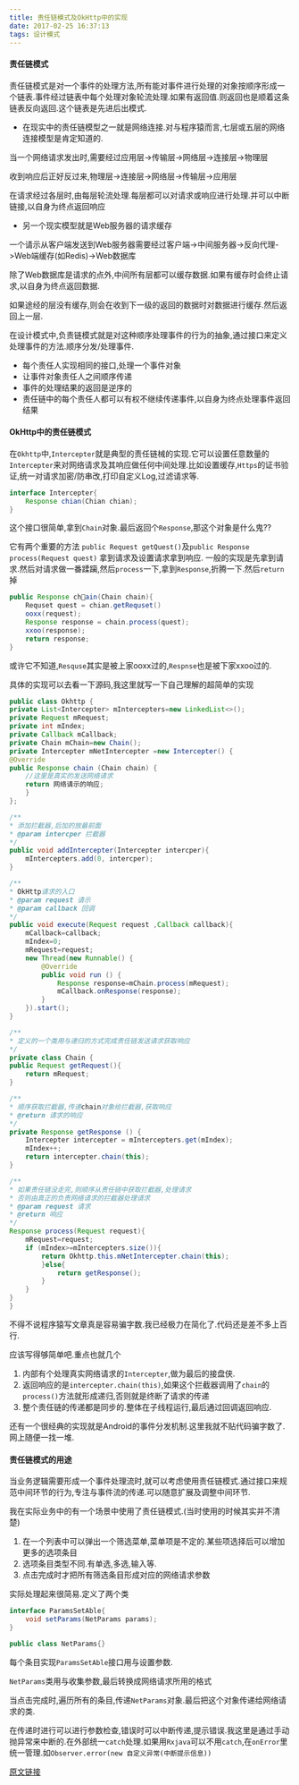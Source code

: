 ```yaml
---
title: 责任链模式及OkHttp中的实现
date: 2017-02-25 16:37:13
tags: 设计模式
---
```


#### 责任链模式

责任链模式是对一个事件的处理方法,所有能对事件进行处理的对象按顺序形成一个链表.事件经过链表中每个处理对象轮流处理.如果有返回值.则返回也是顺着这条链表反向返回.这个链表是先进后出模式.

- 在现实中的责任链模型之一就是网络连接.对与程序猿而言,七层或五层的网络连接模型是肯定知道的.

当一个网络请求发出时,需要经过应用层->传输层->网络层->连接层->物理层

收到响应后正好反过来,物理层->连接层->网络层->传输层->应用层

在请求经过各层时,由每层轮流处理.每层都可以对请求或响应进行处理.并可以中断链接,以自身为终点返回响应
<!-- more -->

- 另一个现实模型就是Web服务器的请求缓存

一个请示从客户端发送到Web服务器需要经过客户端->中间服务器->反向代理->Web端缓存(如Redis)->Web数据库

除了Web数据库是请求的点外,中间所有层都可以缓存数据.如果有缓存时会终止请求,以自身为终点返回数据.

如果途经的层没有缓存,则会在收到下一级的返回的数据时对数据进行缓存.然后返回上一层.

在设计模式中,负责链模式就是对这种顺序处理事件的行为的抽象,通过接口来定义处理事件的方法.顺序分发/处理事件.
- 每个责任人实现相同的接口,处理一个事件对象
- 让事件对象责任人之间顺序传递
- 事件的处理结果的返回是逆序的
- 责任链中的每个责任人都可以有权不继续传递事件,以自身为终点处理事件返回结果

#### OkHttp中的责任链模式

在`Okhttp`中,`Intercepter`就是典型的责任链械的实现.它可以设置任意数量的`Intercepter`来对网络请求及其响应做任何中间处理.比如设置缓存,`Https`的证书验证,统一对请求加密/防串改,打印自定义Log,过滤请求等.

```java
interface Intercepter{
    Response chian(Chian chian);
}
```

这个接口很简单,拿到`Chain`对象.最后返回个`Response`,那这个对象是什么鬼??

它有两个重要的方法
`public Request getQuest()`及`public Response process(Request quest)`
拿到请求及设置请求拿到响应.
一般的实现是先拿到请求.然后对请求做一番蹂躏,然后`process`一下,拿到`Response`,折腾一下.然后`return`掉
```java
public Response chain(Chain chain){
    Requset quest = chian.getRequset()
    ooxx(request);
    Response response = chain.process(quest);
    xxoo(response);
    return response;
}
```
或许它不知道,`Resquse`其实是被上家ooxx过的,`Respnse`也是被下家xxoo过的.

具体的实现可以去看一下源码,我这里就写一下自己理解的超简单的实现

```java
public class Okhttp {
private List<Intercepter> mIntercepters=new LinkedList<>();
private Request mRequest;
private int mIndex;
private Callback mCallback;
private Chain mChain=new Chain();
private Intercepter mNetIntercepter =new Intercepter() {
@Override
public Response chain (Chain chain) {
    //这里是真实的发送网络请求
    return 网络请示的响应;
    }
};

/**
* 添加拦截器,后加的放最前面
* @param intercper 拦截器
*/
public void addIntercepter(Intercepter intercper){
    mIntercepters.add(0, intercper);
}

/**
* OkHttp请求的入口
* @param request 请示
* @param callback 回调
*/
public void execute(Request request ,Callback callback){
    mCallback=callback;
    mIndex=0;
    mRequest=request;
    new Thread(new Runnable() {
        @Override
        public void run () {
            Response response=mChain.process(mRequest);
            mCallback.onResponse(response);
        }
    }).start();
}

/**
* 定义的一个类用与递归的方式完成责任链发送请求获取响应
*/
private class Chain {
public Request getRequest(){
    return mRequest;
}

/**
* 顺序获取拦截器,传递chain对象给拦截器,获取响应
* @return 请求的响应
*/
private Response getResponse () {
    Intercepter intercepter = mIntercepters.get(mIndex);
    mIndex++;
    return intercepter.chain(this);
}

/**
* 如果责任链没走完,则顺序从责任链中获取拦截器,处理请求
* 否则由真正的负责网络请求的拦截器处理请求
* @param request 请求
* @return 响应
*/
Response process(Request request){
    mRequest=request;
    if (mIndex>=mIntercepters.size()){
        return Okhttp.this.mNetIntercepter.chain(this);
        }else{
            return getResponse();
        }
    }
}
}

```
不得不说程序猿写文章真是容易骗字数.我已经极力在简化了.代码还是差不多上百行.

应该写得够简单吧.重点也就几个
1. 内部有个处理真实网络请求的`Intercepter`,做为最后的接盘侠.
2. 返回响应的是`intercepter.chain(this)`,如果这个拦截器调用了`chain`的`process()`方法就形成递归,否则就是终断了请求的传递
3. 整个责任链的传递都是同步的.整体在子线程运行,最后通过回调返回响应.

还有一个很经典的实现就是Android的事件分发机制.这里我就不贴代码骗字数了.网上随便一找一堆.

#### 责任链模式的用途

当业务逻辑需要形成一个事件处理流时,就可以考虑使用责任链模式.通过接口来规范中间环节的行为,专注与事件流的传递.可以随意扩展及调整中间环节.

我在实际业务中的有一个场景中使用了责任链模式.(当时使用的时候其实并不清楚)

1. 在一个列表中可以弹出一个筛选菜单,菜单项是不定的.某些项选择后可以增加更多的选项条目
2. 选项条目类型不同.有单选,多选,输入等.
3. 点击完成时才把所有筛选条目形成对应的网络请求参数

实际处理起来很简易.定义了两个类
```Java
interface ParamsSetAble{
    void setParams(NetParams params);
}

public class NetParams{}
```
每个条目实现`ParamsSetAble`接口用与设置参数.

`NetParams`类用与收集参数,最后转换成网络请求所用的格式

当点击完成时,遍历所有的条目,传递`NetParams`对象.最后把这个对象传递给网络请求的类.

在传递时进行可以进行参数检查,错误时可以中断传递,提示错误.我这里是通过手动抛异常来中断的.在外部统一`catch`处理.如果用`Rxjava`可以不用`catch`,在`onError`里统一管理.如`Observer.error(new 自定义异常(中断提示信息))`

[原文链接](http://www.jianshu.com/p/8b9f45a79ee6)
